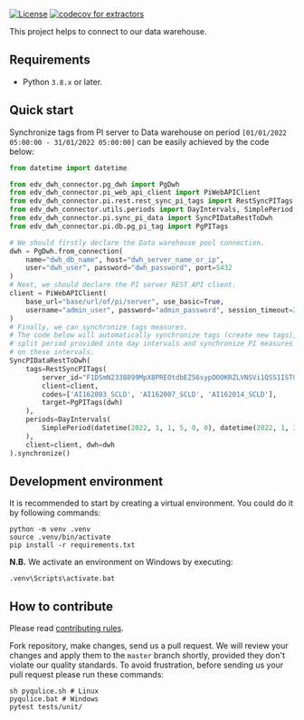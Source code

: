 [![License](https://img.shields.io/badge/license-Endeavour%20Mining-orange.svg)](https://github.com/endeavourmining/edv-dwh-connector/blob/master/LICENSE.txt)
[![codecov for extractors](https://codecov.io/gh/endeavourmining/edv-dwh-connector/branch/master/graph/badge.svg?token=c6I8wFFmZe)](https://codecov.io/gh/endeavourmining/edv-dwh-connector)

This project helps to connect to our data warehouse.

## Requirements

* Python `3.8.x` or later.

## Quick start
Synchronize tags from PI server to Data warehouse on period `[01/01/2022 05:00:00 - 31/01/2022 05:00:00]`
can be easily achieved by the code below:

```python
from datetime import datetime

from edv_dwh_connector.pg_dwh import PgDwh
from edv_dwh_connector.pi_web_api_client import PiWebAPIClient
from edv_dwh_connector.pi.rest.rest_sync_pi_tags import RestSyncPITags
from edv_dwh_connector.utils.periods import DayIntervals, SimplePeriod
from edv_dwh_connector.pi.sync_pi_data import SyncPIDataRestToDwh
from edv_dwh_connector.pi.db.pg_pi_tag import PgPITags

# We should firstly declare the Data warehouse pool connection.
dwh = PgDwh.from_connection(
    name="dwh_db_name", host="dwh_server_name_or_ip",
    user="dwh_user", password="dwh_password", port=5432
)
# Next, we should declare the PI server REST API client.
client = PiWebAPIClient(
    base_url="base/url/of/pi/server", use_basic=True,
    username="admin_user", password="admin_password", session_timeout=2.5
)
# Finally, we can synchronize tags measures.
# The code below will automatically synchronize tags (create new tags),
# split period provided into day intervals and synchronize PI measures
# on these intervals.
SyncPIDataRestToDwh(
    tags=RestSyncPITags(
        server_id="F1DSmN2338899MpX8PREOtdbEZ56sypOOOKRZLVNSVi1QSS1ISTGt", # Fake server ID
        client=client,
        codes=['AI162003_SCLD', 'AI162007_SCLD', 'AI162014_SCLD'],
        target=PgPITags(dwh)
    ),
    periods=DayIntervals(
        SimplePeriod(datetime(2022, 1, 1, 5, 0, 0), datetime(2022, 1, 31, 5, 0, 0))
    ),
    client=client, dwh=dwh
).synchronize()
```

## Development environment

It is recommended to start by creating a virtual environment. You could do it by following commands:

```shell
python -m venv .venv
source .venv/bin/activate
pip install -r requirements.txt
```

**N.B.** We activate an environment on Windows by executing:
```shell
.venv\Scripts\activate.bat
```

## How to contribute

Please read [contributing rules](https://github.com/endeavourmining/.github/blob/master/CONTRIBUTING.md).

Fork repository, make changes, send us a pull request. We will review
your changes and apply them to the `master` branch shortly, provided
they don't violate our quality standards. To avoid frustration, before
sending us your pull request please run these commands:

```shell
sh pyqulice.sh # Linux
pyqulice.bat # Windows
pytest tests/unit/
```
